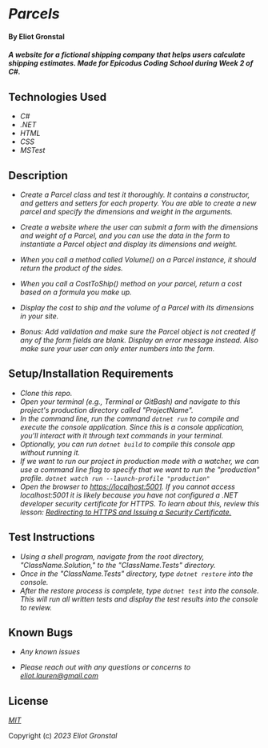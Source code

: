 # _Parcels_

#### By Eliot Gronstal

#### _A website for a fictional shipping company that helps users calculate shipping estimates. Made for Epicodus Coding School during Week 2 of C#._

## Technologies Used

* _C#_
* _.NET_
* _HTML_
* _CSS_
* _MSTest_

## Description

* _Create a Parcel class and test it thoroughly. It contains a constructor, and getters and setters for each property. You are able to create a new parcel and specify the dimensions and weight in the arguments._

* _Create a website where the user can submit a form with the dimensions and weight of a Parcel, and you can use the data in the form to instantiate a Parcel object and display its dimensions and weight._

* _When you call a method called Volume() on a Parcel instance, it should return the product of the sides._

* _When you call a CostToShip() method on your parcel, return a cost based on a formula you make up._

* _Display the cost to ship and the volume of a Parcel with its dimensions in your site._

* _Bonus: Add validation and make sure the Parcel object is not created if any of the form fields are blank. Display an error message instead. Also make sure your user can only enter numbers into the form._

## Setup/Installation Requirements

* _Clone this repo._
* _Open your terminal (e.g., Terminal or GitBash) and navigate to this project's production directory called "ProjectName"._
* _In the command line, run the command ``dotnet run`` to compile and execute the console application. Since this is a console application, you'll interact with it through text commands in your terminal._
* _Optionally, you can run ``dotnet build`` to compile this console app without running it._
* _If we want to run our project in production mode with a watcher, we can use a command line flag to specify that we want to run the "production" profile. ``dotnet watch run --launch-profile "production"``_
*  _Open the browser to [https://localhost:5001](https://localhost:5001]). If you cannot access localhost:5001 it is likely because you have not configured a .NET developer security certificate for HTTPS. To learn about this, review this lesson: [Redirecting to HTTPS and Issuing a Security Certificate.](https://www.learnhowtoprogram.com/c-and-net/basic-web-applications/redirecting-to-https-and-issuing-a-security-certificate)_

## Test Instructions

* _Using a shell program, navigate from the root directory, "ClassName.Solution," to the "ClassName.Tests" directory._
* _Once in the "ClassName.Tests" directory, type ``dotnet restore`` into the console._
* _After the restore process is complete, type ``dotnet test`` into the console. This will run all written tests and display the test results into the console to review._

## Known Bugs

* _Any known issues_

* _Please reach out with any questions or concerns to [eliot.lauren@gmail.com](eliot.lauren@gmail.com)_

## License

_[MIT](https://opensource.org/license/mit/)_

Copyright (c) _2023_ _Eliot Gronstal_